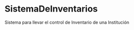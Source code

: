 SistemaDeInventarios
====================

Sistema para llevar el control de Inventario de una Institución